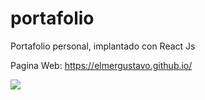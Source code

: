 # portafolio
Portafolio personal, implantado con React Js

Pagina Web: https://elmergustavo.github.io/

![](https://github.com/elmergustavo/portafolio/blob/master/portada.PNG)
